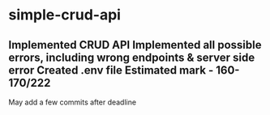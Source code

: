 ﻿# simple-crud-api

Implemented CRUD API
Implemented all possible errors, including wrong endpoints & server side error
Created .env file
Estimated mark - 160-170/222
---
May add a few commits after deadline
